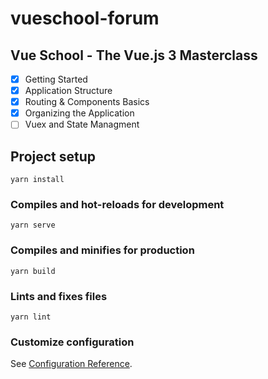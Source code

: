 # vueschool-forum

## Vue School - The Vue.js 3 Masterclass

- [x] Getting Started
- [x] Application Structure
- [x] Routing & Components Basics
- [x] Organizing the Application
- [ ] Vuex and State Managment

## Project setup

```
yarn install
```

### Compiles and hot-reloads for development

```
yarn serve
```

### Compiles and minifies for production

```
yarn build
```

### Lints and fixes files

```
yarn lint
```

### Customize configuration

See [Configuration Reference](https://cli.vuejs.org/config/).
